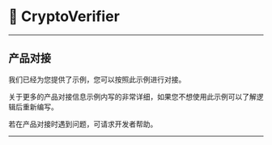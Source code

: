 # 🚀 CryptoVerifier

---

## 产品对接

我们已经为您提供了示例，您可以按照此示例进行对接。

关于更多的产品对接信息示例内写的非常详细，如果您不想使用此示例可以了解逻辑后重新编写。

若在产品对接时遇到问题，可请求开发者帮助。

---